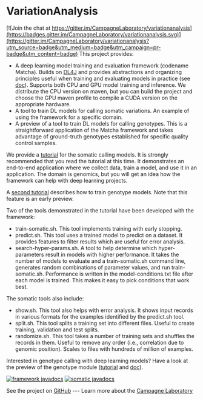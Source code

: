 # VariationAnalysis

[![Join the chat at https://gitter.im/CampagneLaboratory/variationanalysis](https://badges.gitter.im/CampagneLaboratory/variationanalysis.svg)](https://gitter.im/CampagneLaboratory/variationanalysis?utm_source=badge&utm_medium=badge&utm_campaign=pr-badge&utm_content=badge)
This project provides:

- A deep learning model training and evaluation framework (codename Matcha).
Builds on [DL4J](http://deeplearning4j.org)
and provides abstractions and organizing principles useful when training
and evaluating models in practice (see [doc](./docs/doc.md)). Supports both CPU and GPU model training
and inference.
We distribute the CPU version on maven, but you can build the project and choose
the GPU maven profile to compile a CUDA version on the appropriate hardware.
- A tool to train DL models for calling somatic variations. An example
of using the framework for a specific domain.
- A preview of a tool to train DL models for calling genotypes.
This is a straightforward application
of the Matcha framework and takes advantage of ground-truth genotypes
established for specific quality control samples.


We provide a [tutorial](./SOMATIC-TUTORIAL.md) for the somatic calling models.
It is strongly recommended that you read the tutorial at this time. It
demonstrates an end-to-end application where we collect data, train a model,
and use it in an application. The domain is genomics, but you will get an idea
how the framework can help with deep learning projects.

A [second tutorial](./GENOTYPE-TUTORIAL.md) describes how to train genotype models. Note that this feature
is an early preview.

Two of the tools demonstrated in the tutorial have been developed with
the framework:

 - train-somatic.sh. This tool implements training with early stopping.
 - predict.sh. This tool uses a trained model to predict on a dataset.
 It provides features to filter results which are useful for error
 analysis.
 - search-hyper-params.sh. A tool to help determine which hyper-parameters
 result in models with higher performance. It takes the number of models to
 evaluate and a train-somatic.sh command line, generates random combinations
 of parameter values, and run train-somatic.sh. Performance is written in the
 model-conditions.txt file after each model is trained. This makes it easy to
 pick conditions that work best.

 The somatic tools also include:

 - show.sh. This tool also helps with error analysis. It shows input records
 in various formats for the examples identified by the predict.sh tool.
 - split.sh. This  tool splits a training set into different files. Useful
 to create training, validation and test splits.
 - randomize.sh. This tool takes a number of training sets and shuffles the records
 in them. Useful to remove any order (i.e., correlation due to genomic position).
 Scales to files with hundreds of million of examples.

Interested in genotype calling with deep learning models? Have a look at the preview
 of the genotype module ([tutorial](./GENOTYPE-TUTORIAL.md) and [doc](./docs/genotype/genotype.md)).

[![framework javadocs](http://www.javadoc.io/badge/org.campagnelab.dl/framework.svg?label=framework_javadoc)](http://www.javadoc.io/doc/org.campagnelab.dl/framework)
[![somatic javadocs](http://www.javadoc.io/badge/org.campagnelab.dl/somatic.svg?label=somatic_javadoc)](http://www.javadoc.io/doc/org.campagnelab.dl/somatic)

See the project on [GitHub](https://github.com/CampagneLaboratory/variationanalysis) --- Learn more about the [Campagne Laboratory](http://campagnelab.org)